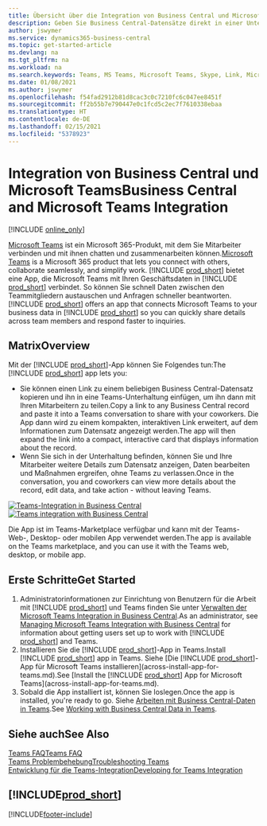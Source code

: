 ```yaml
---
title: Übersicht über die Integration von Business Central und Microsoft Teams | Microsoft Docs
description: Geben Sie Business Central-Datensätze direkt in einer Unterhaltung in Teams frei.
author: jswymer
ms.service: dynamics365-business-central
ms.topic: get-started-article
ms.devlang: na
ms.tgt_pltfrm: na
ms.workload: na
ms.search.keywords: Teams, MS Teams, Microsoft Teams, Skype, Link, Microsoft 365, collaborate, collaboration, teamwork
ms.date: 01/08/2021
ms.author: jswymer
ms.openlocfilehash: f54fad2912b81d8cac3c0c7210fc6c047ee8451f
ms.sourcegitcommit: ff2b55b7e790447e0c1fcd5c2ec7f7610338ebaa
ms.translationtype: HT
ms.contentlocale: de-DE
ms.lasthandoff: 02/15/2021
ms.locfileid: "5378923"
---
```

# <a name="business-central-and-microsoft-teams-integration"></a><span data-ttu-id="d0f0e-103">Integration von Business Central und Microsoft Teams</span><span class="sxs-lookup"><span data-stu-id="d0f0e-103">Business Central and Microsoft Teams Integration</span></span>

[!INCLUDE [online_only](includes/online_only.md)]

<span data-ttu-id="d0f0e-104">[Microsoft Teams](https://www.microsoft.com/en-us/microsoft-365/microsoft-teams) ist ein Microsoft 365-Produkt, mit dem Sie Mitarbeiter verbinden und mit ihnen chatten und zusammenarbeiten können.</span><span class="sxs-lookup"><span data-stu-id="d0f0e-104">[Microsoft Teams](https://www.microsoft.com/en-us/microsoft-365/microsoft-teams) is a Microsoft 365 product that lets you connect with others, collaborate seamlessly, and simplify work.</span></span> <span data-ttu-id="d0f0e-105">[!INCLUDE [prod_short](includes/prod_short.md)] bietet eine App, die Microsoft Teams mit Ihren Geschäftsdaten in [!INCLUDE [prod_short](includes/prod_short.md)] verbindet. So können Sie schnell Daten zwischen den Teammitgliedern austauschen und Anfragen schneller beantworten.</span><span class="sxs-lookup"><span data-stu-id="d0f0e-105">[!INCLUDE [prod_short](includes/prod_short.md)] offers an app that connects Microsoft Teams to your business data in [!INCLUDE [prod_short](includes/prod_short.md)] so you can quickly share details across team members and respond faster to inquiries.</span></span>

## <a name="overview"></a><span data-ttu-id="d0f0e-106">Matrix</span><span class="sxs-lookup"><span data-stu-id="d0f0e-106">Overview</span></span>

<span data-ttu-id="d0f0e-107">Mit der [!INCLUDE [prod_short](includes/prod_short.md)]-App können Sie Folgendes tun:</span><span class="sxs-lookup"><span data-stu-id="d0f0e-107">The [!INCLUDE [prod_short](includes/prod_short.md)] app lets you:</span></span>

- <span data-ttu-id="d0f0e-108">Sie können einen Link zu einem beliebigen Business Central-Datensatz kopieren und ihn in eine Teams-Unterhaltung einfügen, um ihn dann mit Ihren Mitarbeitern zu teilen.</span><span class="sxs-lookup"><span data-stu-id="d0f0e-108">Copy a link to any Business Central record and paste it into a Teams conversation to share with your coworkers.</span></span> <span data-ttu-id="d0f0e-109">Die App dann wird zu einem kompakten, interaktiven Link erweitert, auf dem Informationen zum Datensatz angezeigt werden.</span><span class="sxs-lookup"><span data-stu-id="d0f0e-109">The app will then expand the link into a compact, interactive card that displays information about the record.</span></span>
- <span data-ttu-id="d0f0e-110">Wenn Sie sich in der Unterhaltung befinden, können Sie und Ihre Mitarbeiter weitere Details zum Datensatz anzeigen, Daten bearbeiten und Maßnahmen ergreifen, ohne Teams zu verlassen.</span><span class="sxs-lookup"><span data-stu-id="d0f0e-110">Once in the conversation, you and coworkers can view more details about the record, edit data, and take action - without leaving Teams.</span></span>

<span data-ttu-id="d0f0e-111">[![Teams-Integration in Business Central](media/teams-intro-v3.png)](media/teams-intro-v3.png#lightbox)</span><span class="sxs-lookup"><span data-stu-id="d0f0e-111">[![Teams integration with Business Central](media/teams-intro-v3.png)](media/teams-intro-v3.png#lightbox)</span></span>

<span data-ttu-id="d0f0e-112">Die App ist im Teams-Marketplace verfügbar und kann mit der Teams-Web-, Desktop- oder mobilen App verwendet werden.</span><span class="sxs-lookup"><span data-stu-id="d0f0e-112">The app is available on the Teams marketplace, and you can use it with the Teams web, desktop, or mobile app.</span></span>

## <a name="get-started"></a><span data-ttu-id="d0f0e-113">Erste Schritte</span><span class="sxs-lookup"><span data-stu-id="d0f0e-113">Get Started</span></span>

1. <span data-ttu-id="d0f0e-114">Administratorinformationen zur Einrichtung von Benutzern für die Arbeit mit [!INCLUDE [prod_short](includes/prod_short.md)] und Teams finden Sie unter [Verwalten der Microsoft Teams Integration in Business Central](admin-teams-integration.md).</span><span class="sxs-lookup"><span data-stu-id="d0f0e-114">As an administrator, see [Managing Microsoft Teams Integration with Business Central](admin-teams-integration.md) for information about getting users set up to work with [!INCLUDE [prod_short](includes/prod_short.md)] and Teams.</span></span>
2. <span data-ttu-id="d0f0e-115">Installieren Sie die [!INCLUDE [prod_short](includes/prod_short.md)]-App in Teams.</span><span class="sxs-lookup"><span data-stu-id="d0f0e-115">Install [!INCLUDE [prod_short](includes/prod_short.md)] app in Teams.</span></span> <span data-ttu-id="d0f0e-116">Siehe [Die [!INCLUDE [prod_short](includes/prod_short.md)]-App für Microsoft Teams installieren](across-install-app-for-teams.md).</span><span class="sxs-lookup"><span data-stu-id="d0f0e-116">See [Install the [!INCLUDE [prod_short](includes/prod_short.md)] App for Microsoft Teams](across-install-app-for-teams.md).</span></span>
3. <span data-ttu-id="d0f0e-117">Sobald die App installiert ist, können Sie loslegen.</span><span class="sxs-lookup"><span data-stu-id="d0f0e-117">Once the app is installed, you're ready to go.</span></span> <span data-ttu-id="d0f0e-118">Siehe [Arbeiten mit Business Central-Daten in Teams](across-working-with-teams.md).</span><span class="sxs-lookup"><span data-stu-id="d0f0e-118">See [Working with Business Central Data in Teams](across-working-with-teams.md).</span></span> 

## <a name="see-also"></a><span data-ttu-id="d0f0e-119">Siehe auch</span><span class="sxs-lookup"><span data-stu-id="d0f0e-119">See Also</span></span>

[<span data-ttu-id="d0f0e-120">Teams FAQ</span><span class="sxs-lookup"><span data-stu-id="d0f0e-120">Teams FAQ</span></span>](teams-faq.md)  
[<span data-ttu-id="d0f0e-121">Teams Problembehebung</span><span class="sxs-lookup"><span data-stu-id="d0f0e-121">Troubleshooting Teams</span></span>](admin-teams-troubleshooting.md)  
[<span data-ttu-id="d0f0e-122">Entwicklung für die Teams-Integration</span><span class="sxs-lookup"><span data-stu-id="d0f0e-122">Developing for Teams Integration</span></span>](/dynamics365/business-central/dev-itpro/developer/devenv-develop-for-teams)  
## [!INCLUDE[prod_short](includes/free_trial_md.md)]  


[!INCLUDE[footer-include](includes/footer-banner.md)]